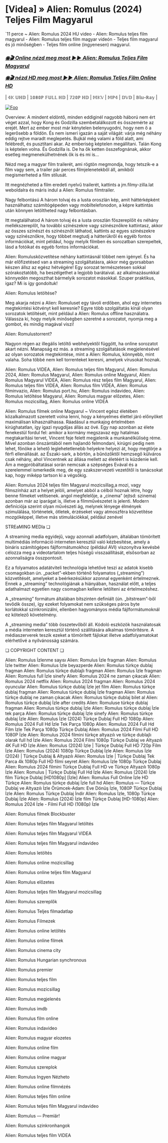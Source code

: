 # [Videa] » Alien: Romulus (2024) Teljes Film Magyarul
`11 perce ~ Alien: Romulus 2024 HU video - Alien: Romulus teljes film magyarul - Alien: Romulus teljes film magyar videón - Teljes film magyarul és jó minőségben - Teljes film online (ingyenesen) magyarul.

<b><i><h3> <a href="https://filmhd.cloud/hu/movie/945961/alien-romulus-gitup" rel="nofollow">◉🎬 Online nézd meg most ►► Alien: Romulus Teljes Film Magyarul</a></b></i></h>

<b><i><h> <a href="https://filmhd.cloud/hu/movie/945961/alien-romulus-gitup" rel="nofollow">◉🎬 nézd HD meg most ►► Alien: Romulus Teljes Film Online HD</a></b></i></h3>

| 𝟜𝕂 𝕌ℍ𝔻 | 𝟙𝟘𝟠𝟘ℙ 𝔽𝕌𝕃𝕃 ℍ𝔻 | 𝟟𝟚𝟘ℙ ℍ𝔻 | 𝕄𝕂𝕍 | 𝕄ℙ𝟜 | 𝔻𝕍𝔻 | 𝔹𝕝𝕦-ℝ𝕒𝕪 |

<a href="https://filmhd.cloud/hu/movie/945961/alien-romulus-gitup" rel="nofollow"><img src="https://camo.githubusercontent.com/917e6ed5c302499242165dcc02bdbce85c075fd21b35918eb9c0b771855261b8/68747470733a2f2f7374617469632e7769787374617469632e636f6d2f6d656469612f6232343966395f61646163386637306662336634356238383639313639366337376465313866337e6d76322e676966" alt="Foo" style="max-width: 100%;"></a>

Overview: A mindent eldöntő, minden eddiginél nagyobb háború nem ért véget azzal, hogy Kong és Godzilla szembetalálkozott és összemérte az erejét. Mert az ember most már kénytelen belenyugodni, hogy nem ő a legerősebb a földön. És nem ismeri igazán a saját világát: várja még néhány eddig rejtve maradt meglepetés. Bujkál még valami a föld alatt, ami felébredt, és pusztítani akar. Az emberiség képtelen megállítani. Talán Kong is képtelen volna. És Godzilla is. De ha ők ketten összefognának, akkor esetleg megmenekülhetnének ők is és mi is…

Nézd meg a magyar film trailerét, ami rögtön megmondja, hogy tetszik-e a film vagy sem, a trailer pár perces filmjelenetekből áll, amikből megismerheted a film stílusát.

Itt megnézheted a film eredeti nyelvű trailerét, kattints a jm.filmy-zilla.lat weboldalra és máris indul a Alien: Romulus filmtrailer.

Nagy felbontású A három tolvaj és a lusta oroszlán kép, amit háttérképként használhatsz számítógépeden vagy mobiltelefonodon, a képre kattintás után könnyen letöltheted nagy felbontásban.

Itt megtalálhatod A három tolvaj és a lusta oroszlán főszereplőit és néhány mellékszereplőt, ha további színészekre vagy színésznőkre kattintasz, akkor az összes színészt és színésznőt láthatod, kattints az egyes színészekre vagy színésznőkre, hogy többet megtudj a hátterükről és egyéb fontos információkat, mint például, hogy melyik filmben és sorozatban szerepeltek, lásd a fotóikat és egyéb fontos információkat.

Alien: Romulusközvetítése néhány kattintásnál többet nem igényel. És ha már előfizetésed van a streaming szolgáltatásra, akkor még gyorsabban készen állsz az egész hétvégére! Egy sorozat természetesen sokkal szórakoztatóbb, ha beszélgethet a legjobb barátaival. az alkalmazásunkkal könnyedén megoszthat bármelyik sorozatot másokkal. Szuper praktikus, igaz? Mi is így gondoltuk!

Alien: Romulus letöltése?

Meg akarja nézni a Alien: Romuluset egy távoli erdőben, ahol egy internetes megtekintési kötvényt kell keresnie? Egyre több szolgáltatás kínál olyan sorozatok letöltését, mint például a Alien: Romulus offline használatra. Válassza ki, hogy melyik minőségben szeretné a sorozatot, nyomja meg a gombot, és mindig magával viszi!

Alien: Romulustorrent?

Nagyon régen az illegális letöltő webhelyektől függött, ha online sorozatot akart nézni. Manapság ez más. a streaming szolgáltatások megjelenésével az olyan sorozatok megtekintése, mint a Alien: Romulus, könnyebb, mint valaha. Soha többé nem kell torrenteket keresni, amelyek vírusokat hoznak.

Alien: Romulus VIDEA, Alien: Romulus teljes film Magyarul, Alien: Romulus 2024, Alien: Romulus Magyarul, Alien: Romulus online Magyarul, Alien: Romulus Magyarul VIDEA, Alien: Romulus rész teljes film Magyarul, Alien: Romulus teljes film VIDEA, Alien: Romulus film VIDEA, Alien: Romulus filminvazio, Alien: Romulus port.hu, Alien: Romulus indavideo, Alien: Romulus letöltése Magyarul, Alien: Romulus magyar előzetes, Alien: Romulus mozicsillag, Alien: Romulus online VIDEA

Alien: Romulus filmek online Magyarul ~ Vincent egész életében közalkalmazott szeretett volna lenni, hogy a kényelmes élettel járó előnyöket maximálisan kihasználhassa. Ráadásul a munkajog értelmében kirúghatatlan, így igazi nyugdíjas állás az övé. Egy nap azonban az élete fenekestül fordul fel: amikor a kormány megszavaz egy hatalmas megtakarítási tervet, Vincent feje felett megjelenik a munkanélküliség réme. Mivel azonban önszántából nem hajlandó felmondani, kirúgni pedig nem lehet, főnöke a lehető leglehetetlenebb helyekre helyezi át, hogy megtörje a férfi ellenállását. az Északi-sark, a börtön, a bűnözőktől hemzsegő külváros csak néhány, ahol Vincentnek az állása mellett az életéért is küzdenie kell. Ám a megpróbáltatásai során nemcsak a szépséges Evával és a szerelemmel ismerkedik meg, de egy szakszervezeti vezetőtől is tanácsokat kap, hogy miképp tartson ki a végsőkig.

Alien: Romulus 2024 teljes film Magyarul mozicsillag,a mozi, vagy filmszínház azt a helyet jelöli, amelyet abból a célból hoznak létre, hogy benne filmeket vetítsenek. angol megfelelője, a „cinema” (ejtsd: szinema) azonban már az iparágat is, illetve a filmművészetet is jelenti. Modern definíciója szerint olyan művészeti ág, melynek lényege élmények szimulálása, történetek, ötletek, érzéseket vagy atmoszféra közvetítése mozgóképpel, illetve más stimulációkkal, például zenével

STREaMING MEDIa ❏

A streaming media egyidejű, vagy azonnali adatfolyam, általában tömörített multimédiás információ interneten keresztül való kézbesítése, amely a bináris számítógépes fájlformátumokhoz (például AVI) viszonyítva kevésbé célozza meg a videotartalom teljes hűségű visszaállítását, elsősorban az azonnaliságra összpontosít.

Ez a folyamatos adatátviteli technológia lehetővé teszi az adatok kisebb csomagokban ún. „packet”-ekben történő folyamatos („streaming”) közvetítését, amelyeket a beérkezésükkor azonnal egyenként értelmeznek. Ennek a „streaming” technológiának a hiányában, használat előtt, a teljes adathalmazt egyetlen nagy csomagban kellene letölteni az értelmezéshez.

A „streaming” formátum általában bitszinten definiált (ún. „bitstream”-ből tevődik össze), így ezeket folyamokat nem szükséges páros byte korlátokkal szinkronizálni, ellenben hagyományos média fájlformátumoknál ez kötelező követelmény.

A „streaming media” több összetevőből áll. Kódoló eszközök használatosak a média interneten keresztül történő szállítására alkalmas tömörítésre. A médiaszerverek teszik ezeket a tömörített fájlokat illetve adatfolyamatokat elérhetővé a nyilvánosság számára.

❏ COPYRIGHT CONTENT ❏

Alien: Romulus İzlenme sayısı Alien: Romulus İzle fragman Alien: Romulus İzle twitter Alien: Romulus İzle beyazperde Alien: Romulus türkçe dublaj fragman Alien: Romulus türkçe dublajlı fragman Alien: Romulus İzle fragman Alien: Romulus full İzle sinefy Alien: Romulus 2024 ne zaman çıkacak Alien: Romulus 2024 netflix Alien: Romulus 2024 fragman Alien: Romulus 2024 oyuncular Alien: Romulus türkçe dublaj İzle jet film Alien: Romulus türkçe dublaj fragman Alien: Romulus türkçe dublaj İzle fragman Alien: Romulus türkçe dublaj ne zaman çıkacak Alien: Romulus türkçe dublaj bilet al Alien: Romulus türkçe dublaj İzle after credits Alien: Romuluse türkçe dublaj fragman Alien: Romulus türkçe dublaj İzle Alien: Romulus türkçe dublaj İzle tek parça Alien: Romulus türkçe dublaj İzle sinefy Alien: Romulus türkçe dublaj İzle Alien: Romulus İzle (2024) Türkçe Dublaj Full HD 1080p Alien: Romulus 2024 Full Hd İzle Tek Parça 1080p Alien: Romulus 2024 Full Hd Film İzle Tek Parça 1080p Türkçe Dublaj Alien: Romulus 2024 Filmi Full HD 1080P İzle Alien: Romulus 2024 filmini türkçe altyazılı ve türkçe dublajlı olarak full hd İzle Alien: Romulus 2024 Filmi 1080p Türkçe Dublaj ve Altyazılı 4K Full HD İzle Alien: Romulus (2024) İzle | Türkçe Dublaj Full HD 720p Film İzle Alien: Romulus (2024) 1080p Türkçe Dublaj İzle Alien: Romulus İzle (2024) | Türkçe Dublaj & Altyazılı Alien: Romulus İzle | Türkçe Dublaj Tek Parca 4k 1080p Full HD filmi seyret Alien: Romulus İzle 1080p Türkçe Dublaj Alien: Romulus 2024 filmini Türkçe Dublaj Full HD ve Türkçe Altyazılı 1080p İzle Alien: Romulus | Türkçe Dublaj Full Hd İzle Alien: Romulus (2024) İzle film Türkçe Dublaj [HD1080p] [İzle] Alien: Romulus Full Online İzle HD Türkçe Alien: Romulus türkçe dublaj İzle full hd Alien: Romulus — Türkçe Dublaj ve Altyazılı İzle Örümcek-Adam: Eve Dönüş İzle, 1080P Türkçe Dublaj İzle Alien: Romulus Türkçe Dublaj İndi̇r Alien: Romulus İzle, 1080p Türkçe Dublaj İzle Alien: Romulus (2024) İzle film Türkçe Dublaj [HD-1080p] Alien: Romulus 2024 İzle - Filmi Full HD (1080p) İzle


Alien: Romulus  filmek Blockbuster

Alien: Romulus  teljes film Magyarul letöltés

Alien: Romulus  teljes film Magyarul VIDEA

Alien: Romulus  teljes film Magyarul indavideo

Alien: Romulus  letöltés

Alien: Romulus  online mozicsillag

Alien: Romulus  online teljes film Magyarul

Alien: Romulus  előzetes

Alien: Romulus  teljes film Magyarul mozicsillag

Alien: Romulus  szereplők

Alien: Romulus  Teljes filmadatlap

Alien: Romulus  Filmezek

Alien: Romulus  online letöltés

Alien: Romulus  online filmek

Alien: Romulus  cinema city

Alien: Romulus  Hungarian synchronous

Alien: Romulus  premier

Alien: Romulus  teljes film

Alien: Romulus  mozicsillag

Alien: Romulus  megjelenés

Alien: Romulus  imdb

Alien: Romulus  film online

Alien: Romulus  indavideo

Alien: Romulus  magyar elozetes

Alien: Romulus  online film

Alien: Romulus  online magyar

Alien: Romulus  szereplok

Alien: Romulus  Ingyen Nézheto

Alien: Romulus  online filmnézés

Alien: Romulus  teljes film online

Alien: Romulus  teljes film Magyarul indavideo

Alien: Romulus — Premiär!

Alien: Romulus  szinkronhangok

Alien: Romulus  teljes film VIDEA
